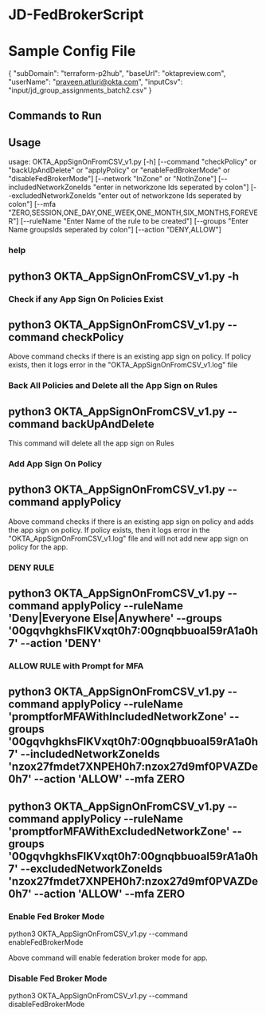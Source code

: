 # JD-FedBrokerScript

# Sample Config File
{
    "subDomain": "terraform-p2hub",
    "baseUrl": "oktapreview.com",
    "userName": "praveen.atluri@okta.com",
    "inputCsv": "input/jd_group_assignments_batch2.csv"
}

## Commands to Run

## Usage

usage: OKTA_AppSignOnFromCSV_v1.py [-h] [--command "checkPolicy" or "backUpAndDelete" or "applyPolicy" or "enableFedBrokerMode" or "disableFedBrokerMode"] 
             [--network "InZone" or "NotInZone"] 
             [--includedNetworkZoneIds "enter in networkzone Ids seperated by colon"] 
             [--excludedNetworkZoneIds "enter out of networkzone Ids seperated by colon"] 
             [--mfa "ZERO,SESSION,ONE_DAY,ONE_WEEK,ONE_MONTH,SIX_MONTHS,FOREVER"] 
             [--ruleName "Enter Name of the rule to be created"] 
             [--groups "Enter Name groupsIds seperated by colon"] 
             [--action "DENY,ALLOW"] 

### help
## python3 OKTA_AppSignOnFromCSV_v1.py -h

### Check if any App Sign On Policies Exist
## python3 OKTA_AppSignOnFromCSV_v1.py --command checkPolicy

Above command checks if there is an existing app sign on policy. If policy exists, then it logs error in the "OKTA_AppSignOnFromCSV_v1.log" file

### Back All Policies and Delete all the App Sign on Rules
## python3 OKTA_AppSignOnFromCSV_v1.py --command backUpAndDelete

This command will delete all the app sign on Rules

### Add App Sign On Policy
## python3 OKTA_AppSignOnFromCSV_v1.py --command applyPolicy

Above command checks if there is an existing app sign on policy and adds the app sign on policy. If policy exists, then it logs error in the "OKTA_AppSignOnFromCSV_v1.log" file and will not add new app sign on policy for the app.

### DENY RULE
## python3 OKTA_AppSignOnFromCSV_v1.py --command applyPolicy --ruleName 'Deny|Everyone Else|Anywhere' --groups '00gqvhgkhsFIKVxqt0h7:00gnqbbuoaI59rA1a0h7' --action 'DENY'

### ALLOW RULE with Prompt for MFA

## python3 OKTA_AppSignOnFromCSV_v1.py --command applyPolicy --ruleName 'promptforMFAWithIncludedNetworkZone' --groups '00gqvhgkhsFIKVxqt0h7:00gnqbbuoaI59rA1a0h7' --includedNetworkZoneIds 'nzox27fmdet7XNPEH0h7:nzox27d9mf0PVAZDe0h7'  --action 'ALLOW' --mfa ZERO

## python3 OKTA_AppSignOnFromCSV_v1.py --command applyPolicy --ruleName 'promptforMFAWithExcludedNetworkZone' --groups '00gqvhgkhsFIKVxqt0h7:00gnqbbuoaI59rA1a0h7' --excludedNetworkZoneIds 'nzox27fmdet7XNPEH0h7:nzox27d9mf0PVAZDe0h7'  --action 'ALLOW' --mfa ZERO

### Enable Fed Broker Mode
python3 OKTA_AppSignOnFromCSV_v1.py --command enableFedBrokerMode

Above command will enable federation broker mode for app.

### Disable Fed Broker Mode
python3 OKTA_AppSignOnFromCSV_v1.py --command disableFedBrokerMode
